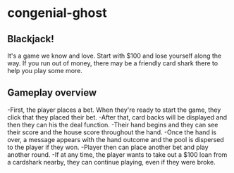 # congenial-ghost

## Blackjack!

It's a game we know and love. Start with $100 and lose yourself along the way. If you run out of money, there may be a friendly card shark there to help you play some more.


## Gameplay overview

-First, the player places a bet. When they're ready to start the game, they click that they placed their bet.
-After that, card backs will be displayed and then they can his the deal function.
-Their hand begins and they can see their score and the house score throughout the hand.
-Once the hand is over, a message appears with the hand outcome and the pool is dispersed to the player if they won.
-Player then can place another bet and play another round.
-If at any time, the player wants to take out a $100 loan from a cardshark nearby, they can continue playing, even if they were broke.
